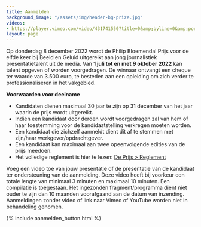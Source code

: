 ```yaml
---
title: Aanmelden
background_image: "/assets/img/header-bg-prize.jpg"
videos:
- https://player.vimeo.com/video/431741550?title=0&amp;byline=0&amp;portrait=0
layout: page
---
```


Op donderdag 8 december 2022 wordt de Philip Bloemendal Prijs voor de elfde keer bij Beeld en Geluid uitgereikt aan jong journalistiek presentatietalent uit de media. Van **1 juli tot en met 9 oktober 2022** kan talent opgeven of worden voorgedragen. De winnaar ontvangt een cheque ter waarde van 3.500 euro, te besteden aan een opleiding om zich verder te professionaliseren in het vakgebied.

**Voorwaarden voor deelname**
* Kandidaten dienen maximaal 30 jaar te zijn op 31 december van het jaar waarin de prijs wordt uitgereikt.
* Indien een kandidaat door derden wordt voorgedragen zal van hem of haar toestemming voor de kandidaatstelling verkregen moeten worden.
* Een kandidaat die zichzelf aanmeldt dient dit af te stemmen met zijn/haar werkgever/opdrachtgever.
* Een kandidaat kan maximaal aan twee opeenvolgende edities van de prijs meedoen.
* Het volledige reglement is hier te lezen: [De Prijs > Reglement](/de-prijs#reglement)

Voeg een video toe van jouw presentatie of de presentatie van de kandidaat ter ondersteuning van de aanmelding. Deze video heeft bij voorkeur een totale lengte van minimaal 3 minuten en maximaal 10 minuten. Een compilatie is toegestaan. Het ingezonden fragment/programma dient niet ouder te zijn dan 10 maanden voorafgaand aan de datum van inzending. Aanmeldingen zonder video of link naar Vimeo of YouTube worden niet in behandeling genomen.

{% include aanmelden_button.html %}
